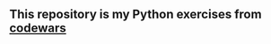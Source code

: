 This repository is my Python exercises from [codewars](https://www.codewars.com/dashboard)
---
<Each directory consist of exercises with different level of difficulty.>
